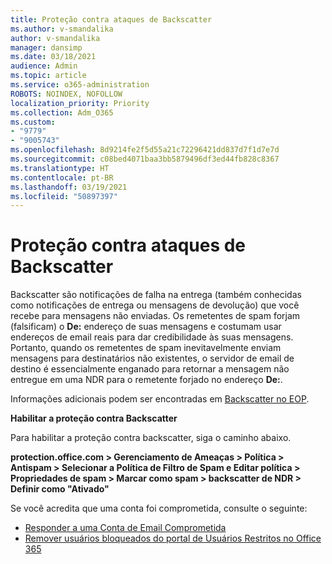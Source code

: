 ```yaml
---
title: Proteção contra ataques de Backscatter
ms.author: v-smandalika
author: v-smandalika
manager: dansimp
ms.date: 03/18/2021
audience: Admin
ms.topic: article
ms.service: o365-administration
ROBOTS: NOINDEX, NOFOLLOW
localization_priority: Priority
ms.collection: Adm_O365
ms.custom:
- "9779"
- "9005743"
ms.openlocfilehash: 8d9214fe2f5d55a21c72296421dd837d7f1d7e7d
ms.sourcegitcommit: c08bed4071baa3bb5879496df3ed44fb828c8367
ms.translationtype: HT
ms.contentlocale: pt-BR
ms.lasthandoff: 03/19/2021
ms.locfileid: "50897397"
---
```

# <a name="protection-from-backscatter-attack"></a>Proteção contra ataques de Backscatter

Backscatter são notificações de falha na entrega (também conhecidas como notificações de entrega ou mensagens de devolução) que você recebe para mensagens não enviadas. Os remetentes de spam forjam (falsificam) o **De:** endereço de suas mensagens e costumam usar endereços de email reais para dar credibilidade às suas mensagens. Portanto, quando os remetentes de spam inevitavelmente enviam mensagens para destinatários não existentes, o servidor de email de destino é essencialmente enganado para retornar a mensagem não entregue em uma NDR para o remetente forjado no endereço **De:**.

Informações adicionais podem ser encontradas em [Backscatter no EOP](https://docs.microsoft.com/microsoft-365/security/office-365-security/backscatter-messages-and-eop).

**Habilitar a proteção contra Backscatter**

Para habilitar a proteção contra backscatter, siga o caminho abaixo.

**protection.office.com > Gerenciamento de Ameaças > Política > Antispam > Selecionar a Política de Filtro de Spam e Editar política > Propriedades de spam > Marcar como spam > backscatter de NDR > Definir como "Ativado"**

Se você acredita que uma conta foi comprometida, consulte o seguinte:

- [Responder a uma Conta de Email Comprometida](https://docs.microsoft.com/microsoft-365/security/office-365-security/responding-to-a-compromised-email-account)
- [Remover usuários bloqueados do portal de Usuários Restritos no Office 365](https://docs.microsoft.com/microsoft-365/security/office-365-security/removing-user-from-restricted-users-portal-after-spam)



